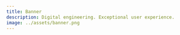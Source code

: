 ```yaml
---
title: Banner
description: Digital engineering. Exceptional user experience.
image: ../assets/banner.png
---
```

